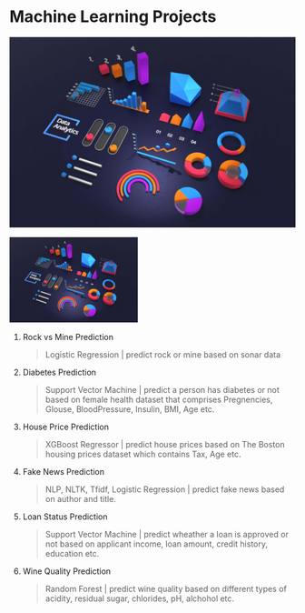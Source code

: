 # Machine Learning Projects

![data](cover/data.jpg)

<img src="cover/data.jpg" height = 150>

1. Rock vs Mine Prediction
   > Logistic Regression | predict rock or mine based on sonar data
2. Diabetes Prediction
   > Support Vector Machine | predict a person has diabetes or not based on female health dataset that comprises Pregnencies, Glouse, BloodPressure, Insulin, BMI, Age etc.
3. House Price Prediction
   > XGBoost Regressor | predict house prices based on The Boston housing prices dataset which contains Tax, Age etc.
4. Fake News Prediction
   > NLP, NLTK, Tfidf, Logistic Regression | predict fake news based on author and title.
5. Loan Status Prediction
   > Support Vector Machine | predict wheather a loan is approved or not based on applicant income, loan amount, credit history, education etc.
6. Wine Quality Prediction
   > Random Forest | predict wine quality based on different types of acidity, residual sugar, chlorides, pH, alchohol etc.
